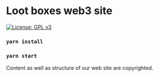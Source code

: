 # Loot boxes web3 site
[![License: GPL v3](https://img.shields.io/badge/License-GPLv3-blue.svg)](https://www.gnu.org/licenses/gpl-3.0)

### `yarn install`

### `yarn start`

Content as well as structure of our web site are copyrighted.
